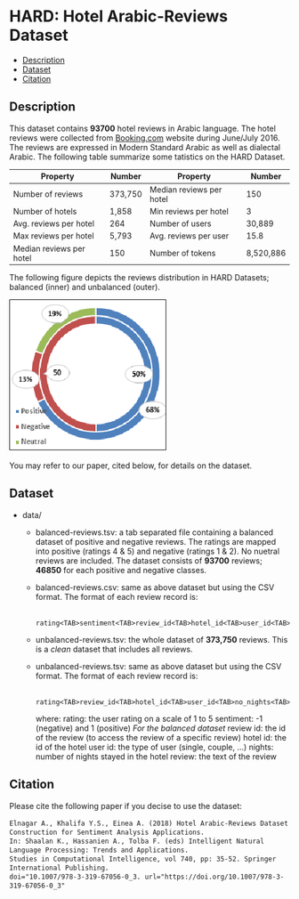 # HARD: Hotel Arabic-Reviews Dataset
- [Description](#description)
- [Dataset](#dataset)
- [Citation](#citation)

## Description

This dataset contains **93700** hotel reviews in Arabic language. The hotel reviews were collected from [Booking.com](http://www.booking.com) website during June/July 2016. The reviews are expressed in Modern Standard Arabic as well as dialectal Arabic. 
The following table summarize some tatistics on the HARD Dataset.

| Property                  | Number  	| Property                  | Number    	|
|--------------------------	|---------	|--------------------------	|-----------	|
| Number of reviews        	| 373,750 	| Median reviews per hotel 	| 150       	|
| Number of hotels         	| 1,858   	| Min reviews per hotel    	| 3         	|
| Avg. reviews per hotel   	| 264     	| Number of users          	| 30,889    	|
| Max reviews per hotel    	| 5,793   	| Avg. reviews per user    	| 15.8      	|
| Median reviews per hotel 	| 150     	| Number of tokens         	| 8,520,886 	|

The following figure depicts the reviews distribution in HARD Datasets; balanced (inner) and unbalanced (outer).

![alt text](datasets.png)

You may refer to our paper, cited below, for details on the dataset.

## Dataset

- data/
                      
  - balanced-reviews.tsv: a tab separated file containing a balanced dataset of positive and negative reviews. The ratings are 
                     mapped into positive (ratings 4 & 5) and negative (ratings 1 & 2). No nuetral reviews are included. 
                     The dataset consists of **93700** reviews; **46850** for each positive and negative classes.
                     
   - balanced-reviews.csv: same as above dataset but using the CSV format. The format of each review record is:
                     
                     rating<TAB>sentiment<TAB>review_id<TAB>hotel_id<TAB>user_id<TAB>no_nights<TAB>review

  - unbalanced-reviews.tsv: the whole dataset of **373,750** reviews. This is a *clean* dataset that includes all reviews.
  
  - unbalanced-reviews.tsv: same as above dataset but using the CSV format.  The format of each review record is:
                     
                     rating<TAB>review_id<TAB>hotel_id<TAB>user_id<TAB>no_nights<TAB>review
                     
    where:
                     rating: the user rating on a scale of 1 to 5
                     sentiment: -1 (negative) and 1 (positive) *For the balanced dataset*
                     review id: the id of the review (to access the review of a specific review)
                     hotel id: the id of the hotel
                     user id: the type of user (single, couple, ...)
                     nights: number of nights stayed in the hotel
                     review: the text of the review
                      
## Citation

Please cite the following paper if you decise to use the dataset:

    Elnagar A., Khalifa Y.S., Einea A. (2018) Hotel Arabic-Reviews Dataset Construction for Sentiment Analysis Applications. 
    In: Shaalan K., Hassanien A., Tolba F. (eds) Intelligent Natural Language Processing: Trends and Applications. 
    Studies in Computational Intelligence, vol 740, pp: 35-52. Springer International Publishing. 
    doi="10.1007/978-3-319-67056-0_3. url="https://doi.org/10.1007/978-3-319-67056-0_3"
